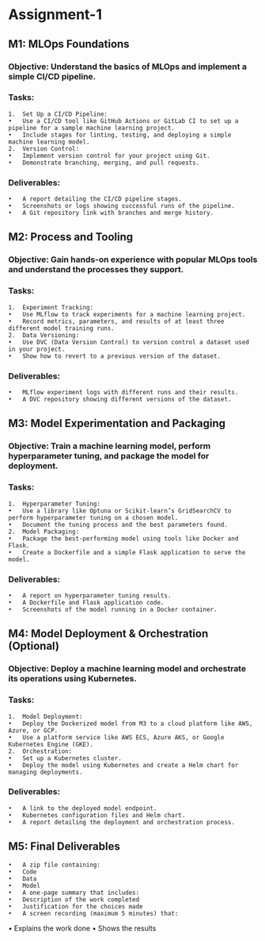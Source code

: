 # Assignment-1

## M1: MLOps Foundations
### Objective: Understand the basics of MLOps and implement a simple CI/CD pipeline.
### Tasks:
	1.	Set Up a CI/CD Pipeline:
	•	Use a CI/CD tool like GitHub Actions or GitLab CI to set up a pipeline for a sample machine learning project.
	•	Include stages for linting, testing, and deploying a simple machine learning model.
	2.	Version Control:
	•	Implement version control for your project using Git.
	•	Demonstrate branching, merging, and pull requests.
### Deliverables:
	•	A report detailing the CI/CD pipeline stages.
	•	Screenshots or logs showing successful runs of the pipeline.
	•	A Git repository link with branches and merge history.

## M2: Process and Tooling
### Objective: Gain hands-on experience with popular MLOps tools and understand the processes they support.
### Tasks:
	1.	Experiment Tracking:
	•	Use MLflow to track experiments for a machine learning project.
	•	Record metrics, parameters, and results of at least three different model training runs.
	2.	Data Versioning:
	•	Use DVC (Data Version Control) to version control a dataset used in your project.
	•	Show how to revert to a previous version of the dataset.
### Deliverables:
	•	MLflow experiment logs with different runs and their results.
	•	A DVC repository showing different versions of the dataset.

## M3: Model Experimentation and Packaging
### Objective: Train a machine learning model, perform hyperparameter tuning, and package the model for deployment.
### Tasks:
	1.	Hyperparameter Tuning:
	•	Use a library like Optuna or Scikit-learn’s GridSearchCV to perform hyperparameter tuning on a chosen model.
	•	Document the tuning process and the best parameters found.
	2.	Model Packaging:
	•	Package the best-performing model using tools like Docker and Flask.
	•	Create a Dockerfile and a simple Flask application to serve the model.
### Deliverables:
	•	A report on hyperparameter tuning results.
	•	A Dockerfile and Flask application code.
	•	Screenshots of the model running in a Docker container.

## M4: Model Deployment & Orchestration (Optional)
### Objective: Deploy a machine learning model and orchestrate its operations using Kubernetes.
### Tasks:
	1.	Model Deployment:
	•	Deploy the Dockerized model from M3 to a cloud platform like AWS, Azure, or GCP.
	•	Use a platform service like AWS ECS, Azure AKS, or Google Kubernetes Engine (GKE).
	2.	Orchestration:
	•	Set up a Kubernetes cluster.
	•	Deploy the model using Kubernetes and create a Helm chart for managing deployments.
### Deliverables:
	•	A link to the deployed model endpoint.
	•	Kubernetes configuration files and Helm chart.
	•	A report detailing the deployment and orchestration process.

## M5: Final Deliverables
	•	A zip file containing:
	•	Code
	•	Data
	•	Model
	•	A one-page summary that includes:
	•	Description of the work completed
	•	Justification for the choices made
	•	A screen recording (maximum 5 minutes) that:
•	Explains the work done
•	Shows the results
